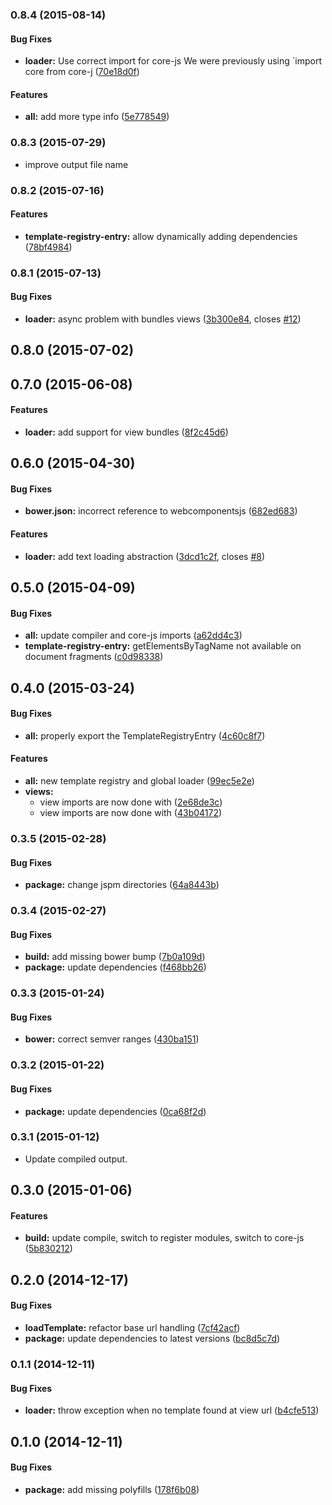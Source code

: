 ### 0.8.4 (2015-08-14)


#### Bug Fixes

* **loader:** Use correct import for core-js We were previously using `import core from core-j ([70e18d0f](http://github.com/aurelia/loader/commit/70e18d0f0108d4b11588b86c6b4ba964e6410cd9))


#### Features

* **all:** add more type info ([5e778549](http://github.com/aurelia/loader/commit/5e778549d5b126bcb263c82216f51d042d6afcd5))


### 0.8.3 (2015-07-29)

* improve output file name

### 0.8.2 (2015-07-16)


#### Features

* **template-registry-entry:** allow dynamically adding dependencies ([78bf4984](http://github.com/aurelia/loader/commit/78bf498447c439d936422c2e6b74e72f1d9f9ac3))


### 0.8.1 (2015-07-13)


#### Bug Fixes

* **loader:** async problem with bundles views ([3b300e84](http://github.com/aurelia/loader/commit/3b300e845eb71494f5505d9212aae738ed7094a7), closes [#12](http://github.com/aurelia/loader/issues/12))


## 0.8.0 (2015-07-02)


## 0.7.0 (2015-06-08)


#### Features

* **loader:** add support for view bundles ([8f2c45d6](http://github.com/aurelia/loader/commit/8f2c45d6780d66bcb290cc3cfdec1b8b0eaa9fc4))


## 0.6.0 (2015-04-30)


#### Bug Fixes

* **bower.json:** incorrect reference to webcomponentsjs ([682ed683](http://github.com/aurelia/loader/commit/682ed68351dfb5817d5a007de62512af3de63842))


#### Features

* **loader:** add text loading abstraction ([3dcd1c2f](http://github.com/aurelia/loader/commit/3dcd1c2faa72ce00eeb3222382092ec578833bf8), closes [#8](http://github.com/aurelia/loader/issues/8))


## 0.5.0 (2015-04-09)


#### Bug Fixes

* **all:** update compiler and core-js imports ([a62dd4c3](http://github.com/aurelia/loader/commit/a62dd4c3a82ee9fba11f910a4ae3d0146f6c7ccb))
* **template-registry-entry:** getElementsByTagName not available on document fragments ([c0d98338](http://github.com/aurelia/loader/commit/c0d983381ace9ef4fcbbda1d826bb3bdca1fdf43))


## 0.4.0 (2015-03-24)


#### Bug Fixes

* **all:** properly export the TemplateRegistryEntry ([4c60c8f7](http://github.com/aurelia/loader/commit/4c60c8f77b53f1a34ab7a1825305d81d99d4b7d6))


#### Features

* **all:** new template registry and global loader ([99ec5e2e](http://github.com/aurelia/loader/commit/99ec5e2edf5e4dd3f1c52d42cc413f66608710cf))
* **views:**
  * view imports are now done with <require> ([2e68de3c](http://github.com/aurelia/loader/commit/2e68de3c4d4063abd602af157e13e3dccda16bdf))
  * view imports are now done with <use> ([43b04172](http://github.com/aurelia/loader/commit/43b0417262578ac0578407c1b5e5880ba3351d45))


### 0.3.5 (2015-02-28)


#### Bug Fixes

* **package:** change jspm directories ([64a8443b](http://github.com/aurelia/loader/commit/64a8443b6e1b4134393972448d431566108c8aa1))


### 0.3.4 (2015-02-27)


#### Bug Fixes

* **build:** add missing bower bump ([7b0a109d](http://github.com/aurelia/loader/commit/7b0a109da46d64d5aa39730068f8c4b598fc66e0))
* **package:** update dependencies ([f468bb26](http://github.com/aurelia/loader/commit/f468bb263c3254e3b87fce07e671afeed4e74f67))


### 0.3.3 (2015-01-24)


#### Bug Fixes

* **bower:** correct semver ranges ([430ba151](http://github.com/aurelia/loader/commit/430ba151e80add2bf57d049b773535788e706771))


### 0.3.2 (2015-01-22)


#### Bug Fixes

* **package:** update dependencies ([0ca68f2d](http://github.com/aurelia/loader/commit/0ca68f2d0be882593f3f109b10546a3021f86d92))


### 0.3.1 (2015-01-12)

* Update compiled output.

## 0.3.0 (2015-01-06)


#### Features

* **build:** update compile, switch to register modules, switch to core-js ([5b830212](http://github.com/aurelia/loader/commit/5b8302120909bbc6fbc0941ec4256299204c6e80))


## 0.2.0 (2014-12-17)


#### Bug Fixes

* **loadTemplate:** refactor base url handling ([7cf42acf](http://github.com/aurelia/loader/commit/7cf42acfdf598ed1bb399cb3cda1a98c9b2b2beb))
* **package:** update dependencies to latest versions ([bc8d5c7d](http://github.com/aurelia/loader/commit/bc8d5c7d7247107579d08d434d996de976fa0c28))


### 0.1.1 (2014-12-11)


#### Bug Fixes

* **loader:** throw exception when no template found at view url ([b4cfe513](http://github.com/aurelia/loader/commit/b4cfe513dd91451d0ddf0b7f7f43f073f647939f))


## 0.1.0 (2014-12-11)


#### Bug Fixes

* **package:** add missing polyfills ([178f6b08](http://github.com/aurelia/loader/commit/178f6b085deed728e71d72f20dbfde9f41287e1c))
